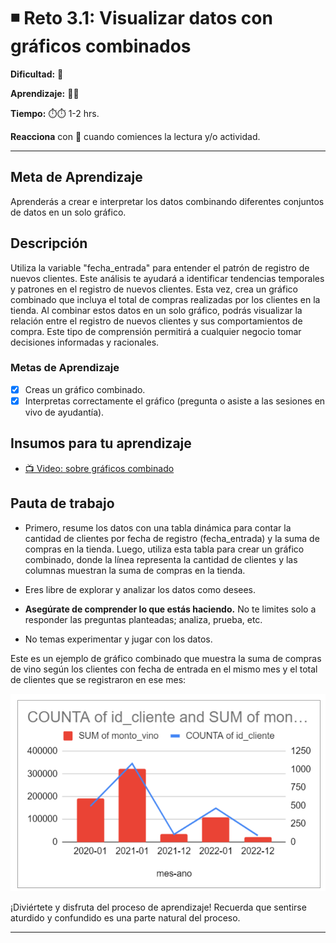 # ◾ Reto 3.1: Visualizar datos con gráficos combinados

**Dificultad:** 🌻

**Aprendizaje:** 🍯🍯

**Tiempo:** ⏱️⏱️ 1-2 hrs.

**Reacciona** con :eyes: cuando comiences la lectura y/o actividad.

---

## Meta de Aprendizaje

Aprenderás a crear e interpretar los datos combinando diferentes conjuntos de datos en un solo gráfico. 

## Descripción

Utiliza la variable "fecha_entrada" para entender el patrón de registro de nuevos clientes. Este análisis te ayudará a identificar tendencias temporales y patrones en el registro de nuevos clientes. Esta vez, crea un gráfico combinado que incluya el total de compras realizadas por los clientes en la tienda. Al combinar estos datos en un solo gráfico, podrás visualizar la relación entre el registro de nuevos clientes y sus comportamientos de compra. Este tipo de comprensión permitirá a cualquier negocio tomar decisiones informadas y racionales.

### Metas de Aprendizaje

- [x] Creas un gráfico combinado.
- [x] Interpretas correctamente el gráfico (pregunta o asiste a las sesiones en vivo de ayudantía).

## Insumos para tu aprendizaje

- [📺 Video: sobre gráficos combinado](https://www.youtube.com/watch?v=jBVPCobW-do)

## Pauta de trabajo

- Primero, resume los datos con una tabla dinámica para contar la cantidad de clientes por fecha de registro (fecha_entrada) y la suma de compras en la tienda. Luego, utiliza esta tabla para crear un gráfico combinado, donde la línea representa la cantidad de clientes y las columnas muestran la suma de compras en la tienda.

- Eres libre de explorar y analizar los datos como desees.

- **Asegúrate de comprender lo que estás haciendo.** No te limites solo a responder las preguntas planteadas; analiza, prueba, etc.

- No temas experimentar y jugar con los datos.

Este es un ejemplo de gráfico combinado que muestra la suma de compras de vino según los clientes con fecha de entrada en el mismo mes y el total de clientes que se registraron en ese mes:

![image](https://raw.githubusercontent.com/Laboratoria/digitaljumpstart-curriculum/main/DAT/00_assets/350095241-65aec943-78f7-46ea-a122-329ee3aa82ee.png)

¡Diviértete y disfruta del proceso de aprendizaje! Recuerda que sentirse aturdido y confundido es una parte natural del proceso.

---
